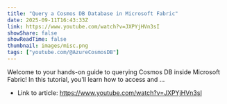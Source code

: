 ```yaml
---
title: "Query a Cosmos DB Database in Microsoft Fabric"
date: 2025-09-11T16:43:33Z
link: https://www.youtube.com/watch?v=JXPYjHVn3sI
showShare: false
showReadTime: false
thumbnail: images/misc.png
tags: ["youtube.com/@AzureCosmosDB"]
---
```

Welcome to your hands-on guide to querying Cosmos DB inside Microsoft Fabric! In this tutorial, you'll learn how to access and ...

- Link to article: https://www.youtube.com/watch?v=JXPYjHVn3sI